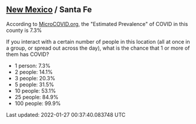 
## [New Mexico](/united-states/new-mexico) / Santa Fe

According to [MicroCOVID.org](http://microcovid.org),
the "Estimated Prevalence" of COVID in this county is 7.3%

If you interact with a certain number of people in this location
(all at once in a group, or spread out across the day), what is the chance that
1 or more of them has COVID?

- 1 person: 7.3%
- 2 people: 14.1%
- 3 people: 20.3%
- 5 people: 31.5%
- 10 people: 53.1%
- 25 people: 84.9%
- 100 people: 99.9%

Last updated: 2022-01-27 00:37:40.083748 UTC
